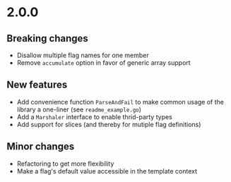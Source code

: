 # 2.0.0


## Breaking changes

* Disallow multiple flag names for one member
* Remove `accumulate` option in favor of generic array support


## New features

* Add convenience function `ParseAndFail` to make common usage of the library
  a one-liner (see `readme_example.go`)
* Add a `Marshaler` interface to enable thrid-party types
* Add support for slices (and thereby for mutiple flag definitions)


## Minor changes

* Refactoring to get more flexibility
* Make a flag's default value accessible in the template context
